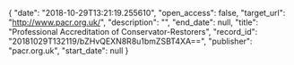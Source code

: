 {
  "date": "2018-10-29T13:21:19.255610", 
  "open_access": false, 
  "target_url": "http://www.pacr.org.uk/", 
  "description": "", 
  "end_date": null, 
  "title": "Professional Accreditation of Conservator-Restorers", 
  "record_id": "20181029T132119/bZHvQEXN8R8u1bmZSBT4XA==", 
  "publisher": "pacr.org.uk", 
  "start_date": null
}


